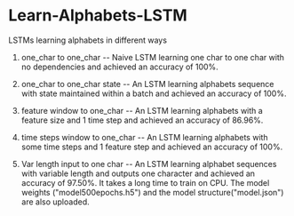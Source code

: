 # Learn-Alphabets-LSTM
LSTMs learning alphabets in different ways 

1. one_char to one_char --
Naive LSTM learning one char to one char with no dependencies and achieved an accuracy of 100%.

2. one_char to one_char state --
An LSTM learning alphabets sequence with state maintained within a batch and achieved an accuracy of 100%.

3. feature window to one_char --
An LSTM learning alphabets with a feature size and 1 time step and achieved an accuracy of 86.96%.

4. time steps window to one_char --
An LSTM learning alphabets with some time steps and 1 feature step and achieved an accuracy of 100%.

5. Var length input to one char -- 
An LSTM learning alphabet sequences with variable length and outputs one character and achieved an accuracy of 97.50%.
It takes a long time to train on CPU. The model weights ("model500epochs.h5") and the model structure("model.json") are also uploaded.
